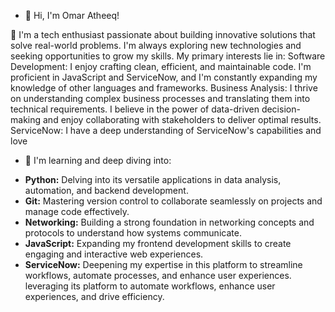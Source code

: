 - 👋 Hi, I'm Omar Atheeq!

👀 I'm a tech enthusiast passionate about building innovative solutions that solve real-world problems. I'm always exploring new technologies and seeking opportunities to grow my skills. My primary interests lie in:
Software Development: I enjoy crafting clean, efficient, and maintainable code. I'm proficient in JavaScript and ServiceNow, and I'm constantly expanding my knowledge of other languages and frameworks.
Business Analysis: I thrive on understanding complex business processes and translating them into technical requirements. I believe in the power of data-driven decision-making and enjoy collaborating with stakeholders to deliver optimal results.
ServiceNow: I have a deep understanding of ServiceNow's capabilities and love 

- 🌱 I'm learning and deep diving into:

* **Python:** Delving into its versatile applications in data analysis, automation, and backend development.
* **Git:** Mastering version control to collaborate seamlessly on projects and manage code effectively.
* **Networking:** Building a strong foundation in networking concepts and protocols to understand how systems communicate.
* **JavaScript:** Expanding my frontend development skills to create engaging and interactive web experiences.
* **ServiceNow:** Deepening my expertise in this platform to streamline workflows, automate processes, and enhance user experiences.
leveraging its platform to automate workflows, enhance user experiences, and drive efficiency.


<!---
omar-athq/omar-athq is a ✨ special ✨ repository because its `README.md` (this file) appears on your GitHub profile.
You can click the Preview link to take a look at your changes.
--->
